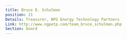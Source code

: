 ```yaml
---
title: Bruce D. Schulman
position: 21
Details: Treasurer, NPG Energy Technology Partners
Link: http://www.ngpetp.com/team_bruce_schulman.php
Section: board
---
```


